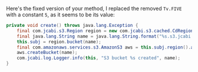 Here's the fixed version of your method, I replaced the removed `Tv.FIVE` with a constant `5`, as it seems to be its value:

```java
private void create() throws java.lang.Exception {
    final com.jcabi.s3.Region region = new com.jcabi.s3.cached.CdRegion(new com.jcabi.s3.retry.ReRegion(new com.jcabi.s3.Region.Simple(com.jcabi.s3.BucketRule.KEY, com.jcabi.s3.BucketRule.SECRET)));
    final java.lang.String name = java.lang.String.format("%s.s3.jcabi.com", org.apache.commons.lang3.RandomStringUtils.randomAlphabetic(5).toLowerCase(java.util.Locale.ENGLISH));
    this.subj = region.bucket(name);
    final com.amazonaws.services.s3.AmazonS3 aws = this.subj.region().aws();
    aws.createBucket(name);
    com.jcabi.log.Logger.info(this, "S3 bucket %s created", name);
}
```